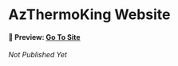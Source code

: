 # AzThermoKing Website

#### 🔗 Preview: [Go To Site](https://azthermoking.netlify.app/)

*Not Published Yet*

